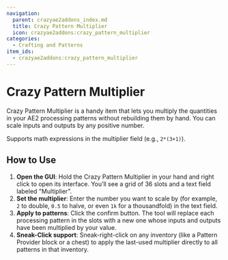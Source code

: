 ```yaml
---
navigation:
  parent: crazyae2addons_index.md
  title: Crazy Pattern Multiplier
  icon: crazyae2addons:crazy_pattern_multiplier
categories:
  - Crafting and Patterns
item_ids:
  - crazyae2addons:crazy_pattern_multiplier
---
```


# Crazy Pattern Multiplier

<ItemImage id="crazyae2addons:crazy_pattern_multiplier" scale="4"></ItemImage>

Crazy Pattern Multiplier is a handy item that lets you multiply the quantities in your AE2 processing patterns without rebuilding them by hand. You can scale inputs and outputs by any positive number.

Supports math expressions in the multiplier field (e.g., `2*(3+1)`).

## How to Use

1. **Open the GUI**: Hold the Crazy Pattern Multiplier in your hand and right click to open its interface. You’ll see a grid of 36 slots and a text field labeled "Multiplier".
2. **Set the multiplier**: Enter the number you want to scale by (for example, `2` to double, `0.5` to halve, or even `1k` for a thousandfold) in the text field.
3. **Apply to patterns**: Click the confirm button. The tool will replace each processing pattern in the slots with a new one whose inputs and outputs have been multiplied by your value.
4. **Sneak-Click support**: Sneak-right-click on any inventory (like a Pattern Provider block or a chest) to apply the last-used multiplier directly to all patterns in that inventory.
